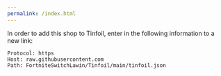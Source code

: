 ```yaml
---
permalink: /index.html
---
```


In order to add this shop to Tinfoil, enter in the following information to a new link:

```
Protocol: https
Host: raw.githubusercontent.com
Path: FortniteSwitchLawin/Tinfoil/main/tinfoil.json
```
